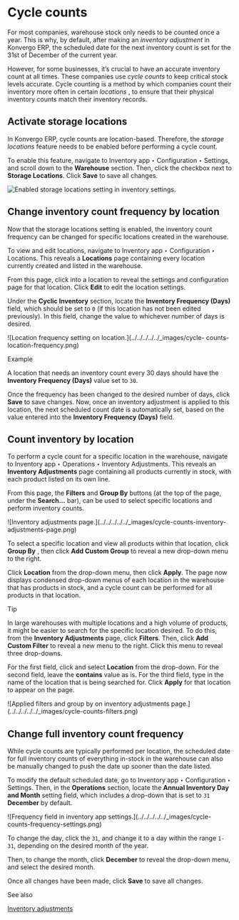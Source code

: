 # Cycle counts

For most companies, warehouse stock only needs to be counted once a year. This
is why, by default, after making an _inventory adjustment_ in Konvergo ERP, the
scheduled date for the next inventory count is set for the 31st of December of
the current year.

However, for some businesses, it’s crucial to have an accurate inventory count
at all times. These companies use _cycle counts_ to keep critical stock levels
accurate. Cycle counting is a method by which companies count their inventory
more often in certain _locations_ , to ensure that their physical inventory
counts match their inventory records.

## Activate storage locations

In Konvergo ERP, cycle counts are location-based. Therefore, the _storage locations_
feature needs to be enabled before performing a cycle count.

To enable this feature, navigate to Inventory app ‣ Configuration ‣ Settings,
and scroll down to the **Warehouse** section. Then, click the checkbox next to
**Storage Locations**. Click **Save** to save all changes.

![Enabled storage locations setting in inventory
settings.](../../../../../_images/cycle-counts-enabled-setting.png)

## Change inventory count frequency by location

Now that the storage locations setting is enabled, the inventory count
frequency can be changed for specific locations created in the warehouse.

To view and edit locations, navigate to Inventory app ‣ Configuration ‣
Locations. This reveals a **Locations** page containing every location
currently created and listed in the warehouse.

From this page, click into a location to reveal the settings and configuration
page for that location. Click **Edit** to edit the location settings.

Under the **Cyclic Inventory** section, locate the **Inventory Frequency
(Days)** field, which should be set to `0` (if this location has not been
edited previously). In this field, change the value to whichever number of
days is desired.

![Location frequency setting on location.](../../../../../_images/cycle-
counts-location-frequency.png) <div class="alert alert-success">
<p class="alert-title">
Example</p><p>A location that needs an inventory count every 30 days should have the <b>Inventory
Frequency (Days)</b> value set to <code>30</code>.</p>
</div>

Once the frequency has been changed to the desired number of days, click
**Save** to save changes. Now, once an inventory adjustment is applied to this
location, the next scheduled count date is automatically set, based on the
value entered into the **Inventory Frequency (Days)** field.

## Count inventory by location

To perform a cycle count for a specific location in the warehouse, navigate to
Inventory app ‣ Operations ‣ Inventory Adjustments. This reveals an
**Inventory Adjustments** page containing all products currently in stock,
with each product listed on its own line.

From this page, the **Filters** and **Group By** buttons (at the top of the
page, under the **Search…** bar), can be used to select specific locations and
perform inventory counts.

![Inventory adjustments page.](../../../../../_images/cycle-counts-inventory-
adjustments-page.png)

To select a specific location and view all products within that location,
click **Group By** , then click **Add Custom Group** to reveal a new drop-down
menu to the right.

Click **Location** from the drop-down menu, then click **Apply**. The page now
displays condensed drop-down menus of each location in the warehouse that has
products in stock, and a cycle count can be performed for all products in that
location.

<div class="alert alert-info">
<p class="alert-title">
Tip</p><p>In large warehouses with multiple locations and a high volume of products, it might be easier to
search for the specific location desired. To do this, from the <b>Inventory Adjustments</b>
page, click <b>Filters</b>. Then, click <b>Add Custom Filter</b> to reveal a new menu
to the right. Click this menu to reveal three drop-downs.</p>
<p>For the first field, click and select <b>Location</b> from the drop-down. For the second
field, leave the <b>contains</b> value as is. For the third field, type in the name of the
location that is being searched for. Click <b>Apply</b> for that location to appear on the
page.</p>
</div> ![Applied filters and group by on inventory adjustments
page.](../../../../../_images/cycle-counts-filters.png)

## Change full inventory count frequency

While cycle counts are typically performed per location, the scheduled date
for full inventory counts of everything in-stock in the warehouse can also be
manually changed to push the date up sooner than the date listed.

To modify the default scheduled date, go to Inventory app ‣ Configuration ‣
Settings. Then, in the **Operations** section, locate the **Annual Inventory
Day and Month** setting field, which includes a drop-down that is set to `31`
**December** by default.

![Frequency field in inventory app settings.](../../../../../_images/cycle-
counts-frequency-settings.png)

To change the day, click the `31`, and change it to a day within the range
`1-31`, depending on the desired month of the year.

Then, to change the month, click **December** to reveal the drop-down menu,
and select the desired month.

Once all changes have been made, click **Save** to save all changes.

<div class="alert alert-secondary">
<p class="alert-title">
See also</p><p><a href="count_products">Inventory adjustments</a></p>
</div>

